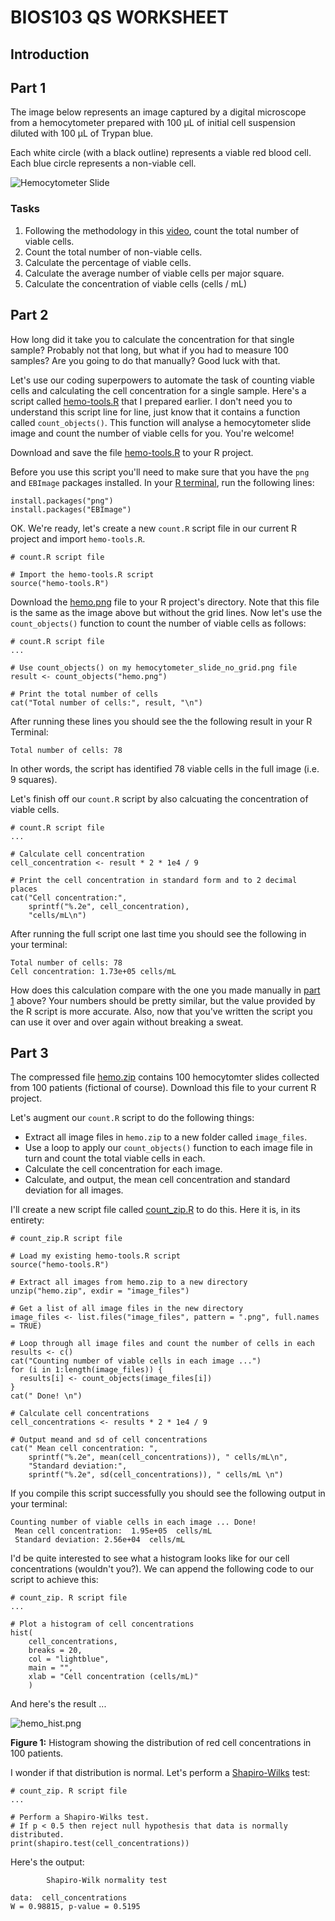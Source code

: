 # BIOS103 QS WORKSHEET

## Introduction

## Part 1

The image below represents an image captured by a digital microscope from a hemocytometer prepared with 100 &mu;L of initial cell suspension diluted with 100 &mu;L of Trypan blue.

Each white circle (with a black outline) represents a viable red blood cell. Each blue circle represents a non-viable cell.

![Hemocytometer Slide](hemo_grid.png)


### Tasks
1. Following the methodology in this [video](https://youtu.be/pP0xERLUhyc?si=VuGRVFv75Rax0fKF), count the total number of viable cells.
2. Count the total number of non-viable cells.
3. Calculate the percentage of viable cells.
4. Calculate the average number of viable cells per major square.
5. Calculate the concentration of viable cells (cells /  mL)

## Part 2

How long did it take you to calculate the concentration for that single sample? Probably not that long, but what if you had to measure 100 samples? Are you going to do that manually? Good luck with that.

Let's use our coding superpowers to automate the task of counting viable cells and calculating the cell concentration for a single sample. Here's a script called [hemo-tools.R](hemo-tools.R) that I prepared earlier. I don't need you to understand this script line for line, just know that it contains a function called `count_objects()`. This function will analyse a hemocytometer slide image and count the number of viable cells for you. You're welcome!

Download and save the file [hemo-tools.R](hemo-tools.R) to your R project.

Before you use this script you'll need to make sure that you have the `png` and `EBImage` packages installed. In your [R terminal](/glossary.md#r-terminal), run the following lines:

```
install.packages("png")
install.packages("EBImage")
```

OK. We're ready, let's create a new `count.R` script file in our current R project and import `hemo-tools.R`.

```{R}
# count.R script file

# Import the hemo-tools.R script
source("hemo-tools.R")
```

Download the [hemo.png](hemo.png) file to your R project's directory. Note that this file is the same as the image above but without the grid lines. Now let's use the `count_objects()` function to count the number of viable cells as follows:

```{R}
# count.R script file
...

# Use count_objects() on my hemocytometer_slide_no_grid.png file
result <- count_objects("hemo.png")

# Print the total number of cells
cat("Total number of cells:", result, "\n")
```

After running these lines you should see the the following result in your R Terminal:

```{R}
Total number of cells: 78 
```
In other words, the script has identified 78 viable cells in the full image (i.e. 9 squares).

Let's finish off our `count.R` script by also calcuating the concentration of viable cells. 

```
# count.R script file
...

# Calculate cell concentration
cell_concentration <- result * 2 * 1e4 / 9

# Print the cell concentration in standard form and to 2 decimal places
cat("Cell concentration:", 
    sprintf("%.2e", cell_concentration), 
    "cells/mL\n")
```

After running the full script one last time you should see the following in your terminal:
```
Total number of cells: 78 
Cell concentration: 1.73e+05 cells/mL
```
How does this calculation compare with the one you made manually in [part 1](#part-1) above? Your numbers should be pretty similar, but the value provided by the R script is more accurate. Also, now that you've written the script you can use it over and over again without breaking a sweat.


## Part 3
The compressed file [hemo.zip](hemo.zip) contains 100 hemocytomter slides collected from 100 patients (fictional of course). Download this file to your current R project.

Let's augment our `count.R` script to do the following things:
+ Extract all image files in `hemo.zip` to a new folder called `image_files`.
+ Use a loop to apply our `count_objects()` function to each image file in turn and count the total viable cells in each.
+ Calculate the cell concentration for each image.
+ Calculate, and output, the mean cell concentration and standard deviation for all images.

I'll create a new script file called [count_zip.R](count_zip) to do this. Here it is, in its entirety:

```
# count_zip.R script file

# Load my existing hemo-tools.R script
source("hemo-tools.R")

# Extract all images from hemo.zip to a new directory
unzip("hemo.zip", exdir = "image_files")

# Get a list of all image files in the new directory
image_files <- list.files("image_files", pattern = ".png", full.names = TRUE)

# Loop through all image files and count the number of cells in each
results <- c()
cat("Counting number of viable cells in each image ...")
for (i in 1:length(image_files)) {
  results[i] <- count_objects(image_files[i])
}
cat(" Done! \n")

# Calculate cell concentrations
cell_concentrations <- results * 2 * 1e4 / 9

# Output meand and sd of cell concentrations
cat(" Mean cell concentration: ", 
    sprintf("%.2e", mean(cell_concentrations)), " cells/mL\n",
    "Standard deviation:",
    sprintf("%.2e", sd(cell_concentrations)), " cells/mL \n")
```

If you compile this script successfully you should see the following output in your terminal:

```
Counting number of viable cells in each image ... Done! 
 Mean cell concentration:  1.95e+05  cells/mL
 Standard deviation: 2.56e+04  cells/mL
```

I'd be quite interested to see what a histogram looks like for our cell concentrations (wouldn't you?). We can append the following code to our script to achieve this:

```
# count_zip. R script file
...

# Plot a histogram of cell concentrations
hist(
    cell_concentrations,
    breaks = 20,
    col = "lightblue",
    main = "",
    xlab = "Cell concentration (cells/mL)"
    )
```
And here's the result ...

![hemo_hist.png](hemo-hist.png)

**Figure 1:** Histogram showing the distribution of red cell concentrations in 100 patients.

I wonder if that distribution is normal. Let's perform a [Shapiro-Wilks](/glossary.md#shapiro.test) test:

```
# count_zip. R script file
...

# Perform a Shapiro-Wilks test.
# If p < 0.5 then reject null hypothesis that data is normally distributed.
print(shapiro.test(cell_concentrations))
```

Here's the output:

```
        Shapiro-Wilk normality test

data:  cell_concentrations
W = 0.98815, p-value = 0.5195
```







